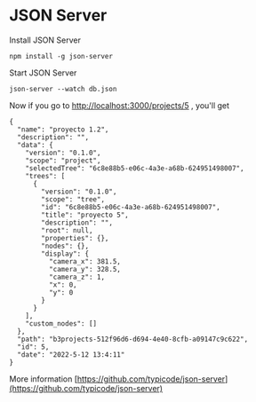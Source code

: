 # JSON Server 

Install JSON Server


```
npm install -g json-server
```

Start JSON Server

```
json-server --watch db.json
```

Now if you go to 
[http://localhost:3000/projects/5](http://localhost:3000/projects/5) , you'll get

```
{
  "name": "proyecto 1.2",
  "description": "",
  "data": {
    "version": "0.1.0",
    "scope": "project",
    "selectedTree": "6c8e88b5-e06c-4a3e-a68b-624951498007",
    "trees": [
      {
        "version": "0.1.0",
        "scope": "tree",
        "id": "6c8e88b5-e06c-4a3e-a68b-624951498007",
        "title": "proyecto 5",
        "description": "",
        "root": null,
        "properties": {},
        "nodes": {},
        "display": {
          "camera_x": 381.5,
          "camera_y": 328.5,
          "camera_z": 1,
          "x": 0,
          "y": 0
        }
      }
    ],
    "custom_nodes": []
  },
  "path": "b3projects-512f96d6-d694-4e40-8cfb-a09147c9c622",
  "id": 5,
  "date": "2022-5-12 13:4:11"
}
```

More information
[https://github.com/typicode/json-server](https://github.com/typicode/json-server) 
